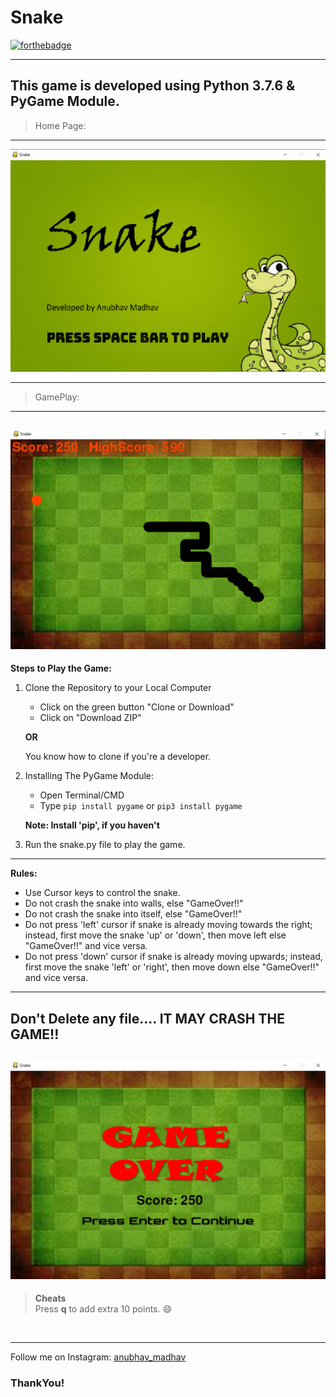 # Snake
[![forthebadge](https://forthebadge.com/images/badges/made-with-python.svg)](https://forthebadge.com)

---
This game is developed using Python 3.7.6 & PyGame Module.
---
>Home Page:
---
![](images/Screenshot1.png)

---
> GamePlay:
---
![](images/Screenshot2.png)
---
**Steps to Play the Game:**
1) Clone the Repository to your Local Computer <br>
   * Click on the green button "Clone or Download" <br>
   * Click on "Download ZIP"
    
    **OR**
    
    You know how to clone if you're a developer.
        
2) Installing The PyGame Module:
    <br>
    * Open Terminal/CMD
    * Type ```pip install pygame``` or `pip3 install pygame`

    **Note: Install 'pip', if you haven't**
    
3) Run the snake.py file to play the game.

---
**Rules:**
   * Use Cursor keys to control the snake.
   * Do not crash the snake into walls, else "GameOver!!"
   * Do not crash the snake into itself, else "GameOver!!"
   * Do not press 'left' cursor if snake is already moving towards the right; instead, first move the snake 'up' or 'down', then move left else "GameOver!!" and vice versa.
   * Do not press 'down' cursor if snake is already moving upwards; instead, first move the snake 'left' or 'right', then move down else "GameOver!!" and vice versa.
---

Don't Delete any file.... IT MAY CRASH THE GAME!!
---
![](images/Screenshot3.png)
---

> **Cheats** <br>
>Press <b>q</b> to add extra 10 points. :smile:
<br>

---
 Follow me on Instagram: [anubhav_madhav](https://www.instagram.com/anubhav_madhav) 

### ThankYou!